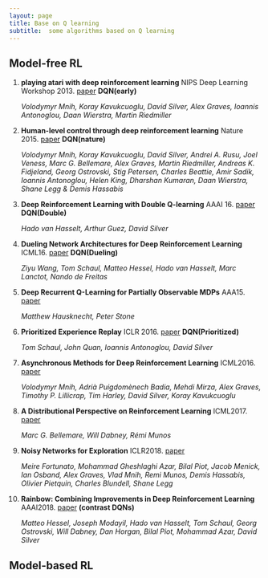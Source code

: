```yaml
---
layout: page
title: Base on Q learning
subtitle:  some algorithms based on Q learning
---
```

## Model-free RL
1. **playing atari with deep reinforcement learning** NIPS Deep Learning Workshop 2013. [paper](https://arxiv.org/abs/1312.5602) **DQN(early)**

    *Volodymyr Mnih, Koray Kavukcuoglu, David Silver, Alex Graves, Ioannis Antonoglou, Daan Wierstra, Martin Riedmiller*

2. **Human-level control through deep reinforcement learning** Nature 2015. [paper](https://www.nature.com/articles/nature14236) **DQN(nature)**

    *Volodymyr Mnih, Koray Kavukcuoglu, David Silver, Andrei A. Rusu, Joel Veness, Marc G. Bellemare, Alex Graves, Martin Riedmiller, Andreas K. Fidjeland, Georg Ostrovski, Stig Petersen, Charles Beattie, Amir Sadik, Ioannis Antonoglou, Helen King, Dharshan Kumaran, Daan Wierstra, Shane Legg & Demis Hassabis*
3. **Deep Reinforcement Learning with Double Q-learning** AAAI 16. [paper](https://arxiv.org/abs/1509.06461) **DQN(Double)**

    *Hado van Hasselt, Arthur Guez, David Silver*
4. **Dueling Network Architectures for Deep Reinforcement Learning** ICML16. [paper](https://arxiv.org/abs/1511.06581) **DQN(Dueling)**

    *Ziyu Wang, Tom Schaul, Matteo Hessel, Hado van Hasselt, Marc Lanctot, Nando de Freitas*

5. **Deep Recurrent Q-Learning for Partially Observable MDPs** AAA15. [paper](https://arxiv.org/abs/1507.06527)

    *Matthew Hausknecht, Peter Stone*
    
6. **Prioritized Experience Replay** ICLR 2016. [paper](https://arxiv.org/abs/1511.05952) **DQN(Prioritized)**

    *Tom Schaul, John Quan, Ioannis Antonoglou, David Silver*
 
7. **Asynchronous Methods for Deep Reinforcement Learning** ICML2016. [paper](https://arxiv.org/abs/1602.01783)

    *Volodymyr Mnih, Adrià Puigdomènech Badia, Mehdi Mirza, Alex Graves, Timothy P. Lillicrap, Tim Harley, David Silver, Koray Kavukcuoglu*
    
8. **A Distributional Perspective on Reinforcement Learning** ICML2017. [paper](https://arxiv.org/abs/1707.06887)
    
    *Marc G. Bellemare, Will Dabney, Rémi Munos*

9. **Noisy Networks for Exploration** ICLR2018. [paper](https://arxiv.org/abs/1706.10295)

    *Meire Fortunato, Mohammad Gheshlaghi Azar, Bilal Piot, Jacob Menick, Ian Osband, Alex Graves, Vlad Mnih, Remi Munos, Demis Hassabis, Olivier Pietquin, Charles Blundell, Shane Legg*
 
10. **Rainbow: Combining Improvements in Deep Reinforcement Learning** AAAI2018. [paper](https://arxiv.org/abs/1710.02298) **(contrast DQNs)**

    *Matteo Hessel, Joseph Modayil, Hado van Hasselt, Tom Schaul, Georg Ostrovski, Will Dabney, Dan Horgan, Bilal Piot, Mohammad Azar, David Silver*

## Model-based RL
